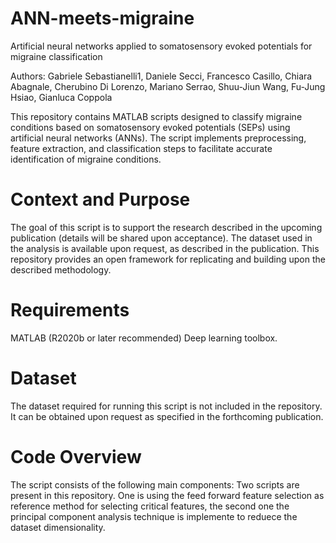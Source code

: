 # ANN-meets-migraine
Artificial neural networks applied to somatosensory evoked potentials for migraine classification

Authors: Gabriele Sebastianelli1, Daniele Secci, Francesco Casillo, Chiara Abagnale, Cherubino Di Lorenzo, Mariano Serrao, Shuu-Jiun Wang, Fu-Jung Hsiao, Gianluca Coppola

This repository contains MATLAB scripts designed to classify migraine conditions based on somatosensory evoked potentials (SEPs) using artificial neural networks (ANNs). The script implements preprocessing, feature extraction, and classification steps to facilitate accurate identification of migraine conditions.

# Context and Purpose

The goal of this script is to support the research described in the upcoming publication (details will be shared upon acceptance). The dataset used in the analysis is available upon request, as described in the publication. This repository provides an open framework for replicating and building upon the described methodology.

# Requirements
MATLAB (R2020b or later recommended)
Deep learning toolbox.

# Dataset
The dataset required for running this script is not included in the repository. It can be obtained upon request as specified in the forthcoming publication.

# Code Overview
The script consists of the following main components:
Two scripts are present in this repository. One is using the feed forward feature selection as reference method for selecting critical features, the second one the principal component analysis technique is implemente to reduece the dataset dimensionality. 
